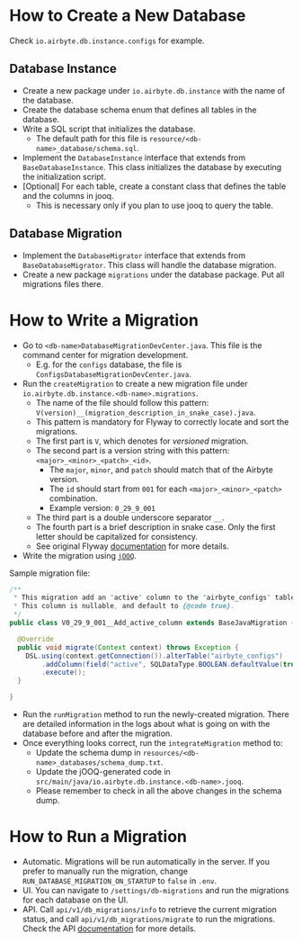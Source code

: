 # How to Create a New Database

Check `io.airbyte.db.instance.configs` for example.

## Database Instance
- Create a new package under `io.airbyte.db.instance` with the name of the database.
- Create the database schema enum that defines all tables in the database.
- Write a SQL script that initializes the database.
  - The default path for this file is `resource/<db-name>_database/schema.sql`.
- Implement the `DatabaseInstance` interface that extends from `BaseDatabaseInstance`. This class initializes the database by executing the initialization script.
- [Optional] For each table, create a constant class that defines the table and the columns in jooq.
  - This is necessary only if you plan to use jooq to query the table.

## Database Migration
- Implement the `DatabaseMigrator` interface that extends from `BaseDatabaseMigrator`. This class will handle the database migration.
- Create a new package `migrations` under the database package. Put all migrations files there.

# How to Write a Migration
- Go to `<db-name>DatabaseMigrationDevCenter.java`. This file is the command center for migration development.
  - E.g. for the `configs` database, the file is `ConfigsDatabaseMigrationDevCenter.java`.
- Run the `createMigration` to create a new migration file under `io.airbyte.db.instance.<db-name>.migrations`.
  - The name of the file should follow this pattern: `V(version)__(migration_description_in_snake_case).java`.
  - This pattern is mandatory for Flyway to correctly locate and sort the migrations.
  - The first part is `V`, which denotes for *versioned* migration.
  - The second part is a version string with this pattern: `<major>_<minor>_<patch>_<id>`.
    - The `major`, `minor`, and `patch` should match that of the Airbyte version.
    - The `id` should start from `001` for each `<major>_<minor>_<patch>` combination.
    - Example version: `0_29_9_001`
  - The third part is a double underscore separator `__`.
  - The fourth part is a brief description in snake case. Only the first letter should be capitalized for consistency. 
  - See original Flyway [documentation](https://flywaydb.org/documentation/concepts/migrations#naming-1) for more details.
- Write the migration using [`jOOQ`](https://www.jooq.org/).

Sample migration file:

```java
/**
 * This migration add an "active" column to the "airbyte_configs" table.
 * This column is nullable, and default to {@code true}.
 */
public class V0_29_9_001__Add_active_column extends BaseJavaMigration {

  @Override
  public void migrate(Context context) throws Exception {
    DSL.using(context.getConnection()).alterTable("airbyte_configs")
        .addColumn(field("active", SQLDataType.BOOLEAN.defaultValue(true).nullable(true)))
        .execute();
  }

}
```

- Run the `runMigration` method to run the newly-created migration. There are detailed information in the logs about what is going on with the database before and after the migration.
- Once everything looks correct, run the `integrateMigration` method to:
  - Update the schema dump in `resources/<db-name>_databases/schema_dump.txt`.
  - Update the jOOQ-generated code in `src/main/java/io.airbyte.db.instance.<db-name>.jooq`.
  - Please remember to check in all the above changes in the schema dump.

# How to Run a Migration
- Automatic. Migrations will be run automatically in the server. If you prefer to manually run the migration, change `RUN_DATABASE_MIGRATION_ON_STARTUP` to `false` in `.env`.
- UI. You can navigate to `/settings/db-migrations` and run the migrations for each database on the UI.
- API. Call `api/v1/db_migrations/info` to retrieve the current migration status, and call `api/v1/db_migrations/migrate` to run the migrations. Check the API [documentation](https://airbyte-public-api-docs.s3.us-east-2.amazonaws.com/rapidoc-api-docs.html#tag--db_migration) for more details.

